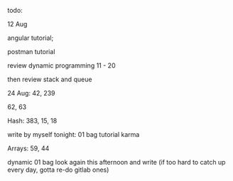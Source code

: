 todo: 

12 Aug

angular tutorial; 

postman tutorial

review dynamic programming 11 - 20 

then review stack and queue



24 Aug: 42, 239

62, 63

Hash: 383, 15, 18

write by myself tonight: 01 bag tutorial karma

Arrays: 59, 44

dynamic 01 bag look again this afternoon and write (if too hard to catch up every day, gotta re-do gitlab ones)


